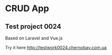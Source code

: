 # CRUD App
## Test project 0024 

Based on Laravel and Vue.js

Try it here http://testwork0024.chernobay.com.ua

